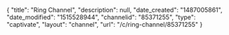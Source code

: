 {
    "title": "Ring Channel",
    "description": null,
    "date_created": "1487005861",
    "date_modified": "1515528944",
    "channelid": "85371255",
    "type": "captivate",
    "layout": "channel",
    "url": "\/c\/ring-channel\/85371255"
}
